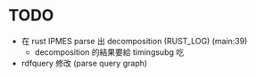 # TODO
- 在 rust IPMES parse 出 decomposition (RUST_LOG) (main:39)
    - decomposition 的結果要給 timingsubg 吃
- rdfquery 修改 (parse query graph)